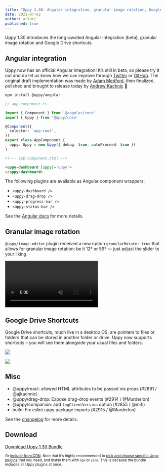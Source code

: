 ```yaml
---
title: "Uppy 1.30: Angular integration, granular image rotation, Google Drive shortcuts"
date: 2021-07-02
author: arturi
published: true
---
```


Uppy 1.30 introduces the long-awaited Angular integration (beta), granular image rotation and Google Drive shortcuts.

<!--more-->

## Angular integration

Uppy now has an official Angular integration! It’s still in beta, so please try it out and do let us know how we can improve through [Twitter](https://mobile.twitter.com/uppy_io/) or [GitHub](https://github.com/transloadit/uppy). The original draft implementation was made by [Adam Medford](https://github.com/adammedford), then finalized, polished and brought to release today by [Andrew Kachnic](https://github.com/ajkachnic) 👏

```sh
npm install @uppy/angular
```

```ts
// app.component.ts

import { Component } from '@angular/core'
import { Uppy } from '@uppy/core'

@Component({
  selector: 'app-root',
})
export class AppComponent {
  uppy: Uppy = new Uppy({ debug: true, autoProceed: true })
}
```

```html
<!--- app.component.html -->

<uppy-dashboard [uppy]='uppy'>
</uppy-dashboard>
```

The following plugins are available as Angular component wrappers:

- `<uppy-dashboard />`
- `<uppy-drag-drop />`
- `<uppy-progress-bar />`
- `<uppy-status-bar />`

See the [Angular docs](/docs/angular/) for more details.

## Granular image rotation

`@uppy/image-editor` plugin received a new option `granularRotate: true` that allows for granular image rotation: be it 12° or 59° — just adjust the slider to your liking.

<video alt="" muted autoplay loop>
  <source src="/uppy/images/blog/1.30/granular-rotation.mp4" type="video/mp4">
  Your browser does not support the video tag: /uppy/uppy/images/blog/1.30/granular-rotation.mp4
</video>

## Google Drive Shortcuts

Google Drive shortcuts, much like in a desktop OS, are pointers to files or folders that can be stored in another folder or drive. Uppy now supports shortcuts – you will see them alongside your usual files and folders.

![](/uppy/images/blog/1.30/drive-shortcut.png)

![](/uppy/images/blog/1.30/uppy-shortcut.png)

## Misc

- @uppy/react: allowed HTML attributes to be passed via props (#2891 / @ajkachnic)
- @uppy/drag-drop: Expose drag-drop events (#2914 / @Murderlon)
- @uppy/companion: add `logClientVersion` option (#2855 / @mifi)
- build: Fix eslint uppy package imports (#2915 / @Murderlon)

See the [changelog](https://github.com/transloadit/uppy/blob/master/CHANGELOG.md#1300) for more details.

## Download

<a class="TryButton" href="https://releases.transloadit.com/uppy/v1.29.1/uppy-v1.30.0.zip">Download Uppy 1.30 Bundle</a>

<small>Or [include from CDN](/uppy/docs/). Note that it’s highly recommended to [pick and choose specific Uppy plugins](/uppy/docs/plugins/#package-list) that you need, and install them with `npm` or `yarn`. This is because the bundle includes all Uppy plugins at once.</small>
